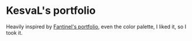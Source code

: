 # KesvaL's portfolio

Heavily inspired by [Fantinel's portfolio](https://fantinel.dev/), even the color palette, I liked it, so I took it.
